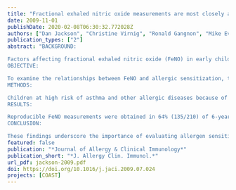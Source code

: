 ```yaml
---
title: "Fractional exhaled nitric oxide measurements are most closely associated with allergic sensitization in school-age children"
date: 2009-11-01
publishDate: 2020-02-08T06:30:32.772028Z
authors: ["Dan Jackson", "Christine Virnig", "Ronald Gangnon", "Mike Evans", "Kathy Roberg", "Beth Anderson", "Ryan Burton", "Lisa Salazar", "Douglas DaSilva", "Kathleen Shanovich", "Chris Tisler", "Jim Gern", "Rob Lemanske"]
publication_types: ["2"]
abstract: "BACKGROUND:

Factors affecting fractional exhaled nitric oxide (FeNO) in early childhood are incompletely understood.
OBJECTIVE:

To examine the relationships between FeNO and allergic sensitization, total IgE, atopic dermatitis, rhinitis, asthma, and lung function (spirometry) in children.
METHODS:

Children at high risk of asthma and other allergic diseases because of parental history were enrolled at birth and followed prospectively. FeNO was measured by an online technique at ages 6 and 8 years. Relationships among FeNO, various atopic characteristics, and asthma were evaluated.
RESULTS:

Reproducible FeNO measurements were obtained in 64% (135/210) of 6-year-old and 93% (180/194) of 8-year-old children. There was seasonal variability in FeNO. Children with aeroallergen sensitization at ages 6 and 8 years had increased levels of FeNO compared with those not sensitized (geometric mean; 6 years, 10.9 vs 6.7 parts per billion [ppb], P < .0001; 8 years, 14.6 vs 7.1 ppb, P < .0001). FeNO was higher in children with asthma than in those without asthma at 8 years but not 6 years of age (6 years, 9.2 vs 8.3 ppb, P = .48; 8 years, 11.5 vs 9.2 ppb, P = .03). At 8 years of age, this difference was no longer significant in a multivariate model that included aeroallergen sensitization (P = .33). There were no correlations between FeNO and spirometric indices at 6 or 8 years of age.
CONCLUSION:

These findings underscore the importance of evaluating allergen sensitization status when FeNO is used as a potential biomarker in the diagnosis and/or monitoring of atopic diseases, particularly asthma."
featured: false
publication: "*Journal of Allergy & Clinical Immunology*"
publication_short: "*J. Allergy Clin. Immunol.*"
url_pdf: jackson-2009.pdf
doi: https://doi.org/10.1016/j.jaci.2009.07.024
projects: [COAST]
---
```


